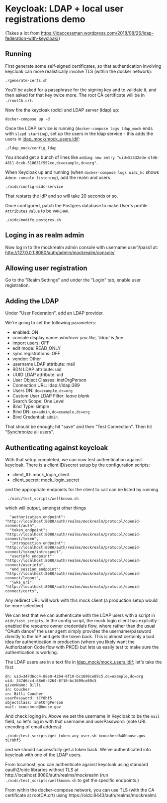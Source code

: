 # Keycloak: LDAP + local user registrations demo

(Takes a lot from https://idaccessman.wordpress.com/2018/08/26/ldap-federation-with-keycloak/)

## Running

First generate some self-signed certificates, so that authentication involving keycloak can more realistically
involve TLS (within the docker network):

```
./generate-certs.sh
```

You'll be asked for a passphrase for the signing key and to validate it, and then asked for that key twice more.
The root CA certificate will be in `./rootCA.crt`.

Now fire the keycloak (odic) and LDAP server (ldap) up:

```
docker-compose up -d
```

Once the LDAP service is running (`docker-compose logs ldap_mock` ends with `slapd starting`), 
set up the users in the ldap service - this adds the users in
[ldap_mock/mock_users.ldif](./ldap_mock/mock_users.ldif):

 ```
 ./ldap_mock/config_ldap
 ```

You should get a bunch of lines like `adding new entry "uid=55532dde-dfd6-4811-8ceb-518631f552ee,dc=example,dc=org"`.

When Keycloak up and running (when `docker-compose logs oidc_kc` shows `Admin console listening`), add the realm and users

 ```
 ./oidc/config-oidc-service
 ```

That restarts the IdP and so will take 20 seconds or so.

Once configured, patch the Postgres database to make User's profile `Attributes` `Value` to be `VARCHAR`.

```
./oidc/modify_postgres.sh
```

## Loging in as realm admin

Now log in to the mockrealm admin console with username user1/pass1 at: http://127.0.0.1:8080/auth/admin/mockrealm/console/

## Allowing user registration

Go to the "Realm Settings" and under the "Login" tab, enable user registration.

## Adding the LDAP

Under "User Federation", add an LDAP provider. 

We're going to set the following parameters:

* enabled: ON
* console display name: _whatever you like, 'ldap' is fine_
* import users: OFF
* edit mode: READ_ONLY
* sync registrations: OFF
* vendor: Other
* username LDAP attribute: mail
* RDN LDAP attribute: uid
* UUID LDAP attribute: uid
* User Object Classes: inetOrgPerson
* Connection URL: ldap://ldap:389
* Users DN: `dc=example,dc=org`
* Custom User LDAP Filter: _leave blank_
* Search Scope: One Level
* Bind Type: simple
* Bind DN: `cn=admin,dc=example,dc=org`
* Bind Credential: `admin`

That should be enough; hit "save" and then "Test Connection".  Then hit "Synchronize all users".

## Authenticating against keycloak

With that setup completed, we can now test authentication against keycloak.
There is a client ID/secret setup by the configuration scripts:

* client_ID: mock_login_client
* client_secret: mock_login_secret

and the appropriate endpoints for the client to call can be listed by running

```
 ./oidc/test_scripts/wellknown.sh
 ```

which will output, amongst other things

```
  "authorization_endpoint": "http://localhost:8080/auth/realms/mockrealm/protocol/openid-connect/auth",
  "token_endpoint": "http://localhost:8080/auth/realms/mockrealm/protocol/openid-connect/token",
  "introspection_endpoint": "http://localhost:8080/auth/realms/mockrealm/protocol/openid-connect/token/introspect",
  "userinfo_endpoint": "http://localhost:8080/auth/realms/mockrealm/protocol/openid-connect/userinfo",
  "end_session_endpoint": "http://localhost:8080/auth/realms/mockrealm/protocol/openid-connect/logout",
  "jwks_uri": "http://localhost:8080/auth/realms/mockrealm/protocol/openid-connect/certs",
  ```

Any redirect URL will work with this mock client (a production setup would be more selective)

We can test that we can authenticate with the LDAP users with a
script in `oidc/test_scripts`.  In the config script, the mock login
client has explicitly enabled the resource owner credentials flow,
where rather than the usual "OAuth dance" the user agent simply
provides the username/password directly to the IdP and gets the
token back.  This is almost certainly a bad idea for authentication
in production (where you likely want the Authorization Code flow
with PKCE) but lets us easily test to make sure the authentication
is working.

The LDAP users are in a text file in [ldap_mock/mock_users.ldif](./ldap_mock/mock_users.ldif); let's take
the first

```
dn: uid=347d6cc4-88e0-4264-8f10-bc1699ce89c5,dc=example,dc=org
uid: 347d6cc4-88e0-4264-8f10-bc1699ce89c5
givenName: Billi
sn: Coucher
cn: Billi Coucher
userPassword: tCY8hf5
objectClass: inetOrgPerson
mail: bcoucherd@house.gov
```

And check loging in.  Above we set the username in Keycloak to be the `mail` field, so let's
log in with that username and userPassword: (note URL encoding of email address):

```
./oidc/test_scripts/get_token_any_user.sh bcoucherd%40house.gov tCY8hf5
```

and we should successfully get a token back.  We've authenticated into keycloak with
one of the LDAP users.

From localhost, you can authenticate against keycloak using standard
oauth2/oidc libraries without TLS at http://localhost:8080/auth/realms/mockrealm (run
`./oidc/test_scripts/wellknown.sh` to get the specific endpoints.)

From within the docker-compose network, you can use TLS (with the CA certificate at rootCA.crt) 
using https://oidc:8443/auth/realms/mockrealm/.